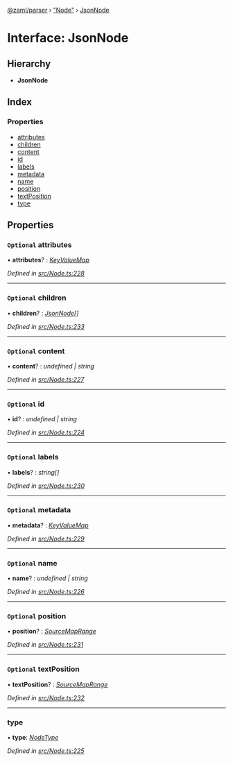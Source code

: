 [@zaml/parser](../README.md) › ["Node"](../modules/_node_.md) › [JsonNode](_node_.jsonnode.md)

# Interface: JsonNode

## Hierarchy

* **JsonNode**

## Index

### Properties

* [attributes](_node_.jsonnode.md#optional-attributes)
* [children](_node_.jsonnode.md#optional-children)
* [content](_node_.jsonnode.md#optional-content)
* [id](_node_.jsonnode.md#optional-id)
* [labels](_node_.jsonnode.md#optional-labels)
* [metadata](_node_.jsonnode.md#optional-metadata)
* [name](_node_.jsonnode.md#optional-name)
* [position](_node_.jsonnode.md#optional-position)
* [textPosition](_node_.jsonnode.md#optional-textposition)
* [type](_node_.jsonnode.md#type)

## Properties

### `Optional` attributes

• **attributes**? : *[KeyValueMap](../modules/_node_.md#keyvaluemap)*

*Defined in [src/Node.ts:228](https://github.com/nexushubs/zaml-lang/blob/226a4c7/packages/zaml-parser/src/Node.ts#L228)*

___

### `Optional` children

• **children**? : *[JsonNode](_node_.jsonnode.md)[]*

*Defined in [src/Node.ts:233](https://github.com/nexushubs/zaml-lang/blob/226a4c7/packages/zaml-parser/src/Node.ts#L233)*

___

### `Optional` content

• **content**? : *undefined | string*

*Defined in [src/Node.ts:227](https://github.com/nexushubs/zaml-lang/blob/226a4c7/packages/zaml-parser/src/Node.ts#L227)*

___

### `Optional` id

• **id**? : *undefined | string*

*Defined in [src/Node.ts:224](https://github.com/nexushubs/zaml-lang/blob/226a4c7/packages/zaml-parser/src/Node.ts#L224)*

___

### `Optional` labels

• **labels**? : *string[]*

*Defined in [src/Node.ts:230](https://github.com/nexushubs/zaml-lang/blob/226a4c7/packages/zaml-parser/src/Node.ts#L230)*

___

### `Optional` metadata

• **metadata**? : *[KeyValueMap](../modules/_node_.md#keyvaluemap)*

*Defined in [src/Node.ts:229](https://github.com/nexushubs/zaml-lang/blob/226a4c7/packages/zaml-parser/src/Node.ts#L229)*

___

### `Optional` name

• **name**? : *undefined | string*

*Defined in [src/Node.ts:226](https://github.com/nexushubs/zaml-lang/blob/226a4c7/packages/zaml-parser/src/Node.ts#L226)*

___

### `Optional` position

• **position**? : *[SourceMapRange](_node_.sourcemaprange.md)*

*Defined in [src/Node.ts:231](https://github.com/nexushubs/zaml-lang/blob/226a4c7/packages/zaml-parser/src/Node.ts#L231)*

___

### `Optional` textPosition

• **textPosition**? : *[SourceMapRange](_node_.sourcemaprange.md)*

*Defined in [src/Node.ts:232](https://github.com/nexushubs/zaml-lang/blob/226a4c7/packages/zaml-parser/src/Node.ts#L232)*

___

###  type

• **type**: *[NodeType](../enums/_node_.nodetype.md)*

*Defined in [src/Node.ts:225](https://github.com/nexushubs/zaml-lang/blob/226a4c7/packages/zaml-parser/src/Node.ts#L225)*
